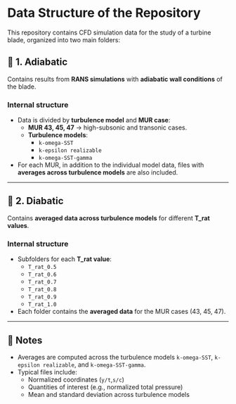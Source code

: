 # Data Structure of the Repository

This repository contains CFD simulation data for the study of a turbine blade, organized into two main folders:

## 📂 1. Adiabatic
Contains results from **RANS simulations** with **adiabatic wall conditions** of the blade.

### Internal structure
- Data is divided by **turbulence model** and **MUR case**:
  - **MUR 43, 45, 47** → high-subsonic and transonic cases.
  - **Turbulence models**:
    - `k-omega-SST`
    - `k-epsilon realizable`
    - `k-omega-SST-gamma`
- For each MUR, in addition to the individual model data, files with **averages across turbulence models** are also included.

---

## 📂 2. Diabatic
Contains **averaged data across turbulence models** for different **T_rat values**.

### Internal structure
- Subfolders for each **T_rat value**:
  - `T_rat_0.5`
  - `T_rat_0.6`
  - `T_rat_0.7`
  - `T_rat_0.8`
  - `T_rat_0.9`
  - `T_rat_1.0`
- Each folder contains the **averaged data** for the MUR cases (43, 45, 47).

---

## 📝 Notes
- Averages are computed across the turbulence models `k-omega-SST`, `k-epsilon realizable`, and `k-omega-SST-gamma`.
- Typical files include:
  - Normalized coordinates (`y/t`,`s/c`)
  - Quantities of interest (e.g., normalized total pressure)
  - Mean and standard deviation across turbulence models
